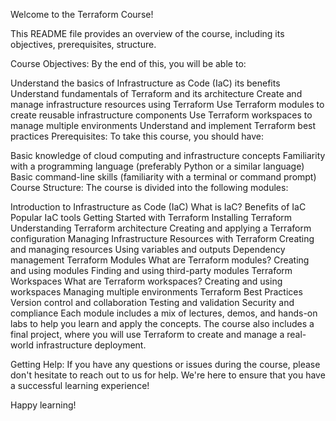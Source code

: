 Welcome to the Terraform Course!

This README file provides an overview of the course, including its objectives, prerequisites, structure.

Course Objectives:
By the end of this, you will be able to:

Understand the basics of Infrastructure as Code (IaC) its benefits
Understand fundamentals of Terraform and its architecture
Create and manage infrastructure resources using Terraform
Use Terraform modules to create reusable infrastructure components Use Terraform workspaces to manage multiple environments
Understand and implement Terraform best practices
Prerequisites:
To take this course, you should have:

Basic knowledge of cloud computing and infrastructure concepts
Familiarity with a programming language (preferably Python or a similar language)
Basic command-line skills (familiarity with a terminal or command prompt)
Course Structure:
The course is divided into the following modules:

Introduction to Infrastructure as Code (IaC)
What is IaC?
Benefits of IaC
Popular IaC tools
Getting Started with Terraform
Installing Terraform
Understanding Terraform architecture
Creating and applying a Terraform configuration
Managing Infrastructure Resources with Terraform
Creating and managing resources
Using variables and outputs
Dependency management
Terraform Modules
What are Terraform modules?
Creating and using modules
Finding and using third-party modules
Terraform Workspaces
What are Terraform workspaces?
Creating and using workspaces
Managing multiple environments
Terraform Best Practices
Version control and collaboration
Testing and validation
Security and compliance
Each module includes a mix of lectures, demos, and hands-on labs to help you learn and apply the concepts. The course also includes a final project, where you will use Terraform to create and manage a real-world infrastructure deployment.

Getting Help:
If you have any questions or issues during the course, please don't hesitate to reach out to us for help. We're here to ensure that you have a successful learning experience!

Happy learning!